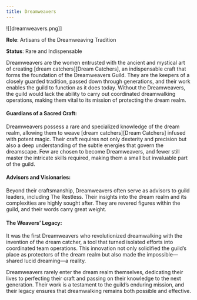 ```yaml
---
title: Dreamweavers
---
```


![[dreamweavers.png]]

**Role**: Artisans of the Dreamweaving Tradition

**Status**: Rare and Indispensable

Dreamweavers are the women entrusted with the ancient and mystical art of creating [dream catchers][Dream Catchers], an indispensable craft that forms the foundation of the Dreamweavers Guild. They are the keepers of a closely guarded tradition, passed down through generations, and their work enables the guild to function as it does today. Without the Dreamweavers, the guild would lack the ability to carry out coordinated dreamwalking operations, making them vital to its mission of protecting the dream realm.

#### Guardians of a Sacred Craft:

Dreamweavers possess a rare and specialized knowledge of the dream realm, allowing them to weave [dream catchers][Dream Catchers] infused with potent magic. Their craft requires not only dexterity and precision but also a deep understanding of the subtle energies that govern the dreamscape. Few are chosen to become Dreamweavers, and fewer still master the intricate skills required, making them a small but invaluable part of the guild.

#### Advisors and Visionaries:

Beyond their craftsmanship, Dreamweavers often serve as advisors to guild leaders, including The Restless. Their insights into the dream realm and its complexities are highly sought after. They are revered figures within the guild, and their words carry great weight.

#### The Weavers’ Legacy:

It was the first Dreamweavers who revolutionized dreamwalking with the invention of the dream catcher, a tool that turned isolated efforts into coordinated team operations. This innovation not only solidified the guild’s place as protectors of the dream realm but also made the impossible—shared lucid dreaming—a reality.

Dreamweavers rarely enter the dream realm themselves, dedicating their lives to perfecting their craft and passing on their knowledge to the next generation. Their work is a testament to the guild’s enduring mission, and their legacy ensures that dreamwalking remains both possible and effective.